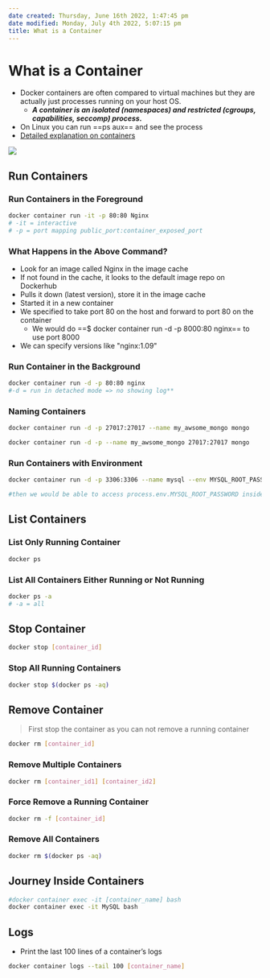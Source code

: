 ```yaml
---
date created: Thursday, June 16th 2022, 1:47:45 pm
date modified: Monday, July 4th 2022, 5:07:15 pm
title: What is a Container
---
```


# What is a Container

- Docker containers are often compared to virtual machines but they are actually just processes running on your host OS.
	- **_A container is an isolated (namespaces) and restricted (cgroups, capabilities, seccomp) process._**
- On Linux you can run ==ps aux== and see the process
- [Detailed explanation on containers](https://iximiuz.com/en/posts/container-learning-path/)

![](https://user-content.gitlab-static.net/1f3ecb847e636cdec7d9db76f7c262e73d836ad9/68747470733a2f2f626c61636b666973682e6769746c61622e696f2f626c61636b666973682f696d616765732f646f636b65722d70726f642e6a7067)

## Run Containers

### Run Containers in the Foreground

```bash
docker container run -it -p 80:80 Nginx
# -it = interactive
# -p = port mapping public_port:container_exposed_port
```

### What Happens in the Above Command?

- Look for an image called Nginx in the image cache
- If not found in the cache, it looks to the default image repo on Dockerhub
- Pulls it down (latest version), store it in the image cache
- Started it in a new container
- We specified to take port 80 on the host and forward to port 80 on the container
	- We would do ==$ docker container run -d -p 8000:80 nginx== to use port 8000
- We can specify versions like "nginx:1.09"

### Run Container in the Background

```bash
docker container run -d -p 80:80 nginx  
#-d = run in detached mode => no showing log**
```

### Naming Containers

```bash
docker container run -d -p 27017:27017 --name my_awsome_mongo mongo

docker container run -d -p --name my_awsome_mongo 27017:27017 mongo

```

### Run Containers with Environment

```bash
docker container run -d -p 3306:3306 --name mysql --env MYSQL_ROOT_PASSWORD=123456 mysql

#then we would be able to access process.env.MYSQL_ROOT_PASSWORD inside the code
```

## List Containers

### List Only Running Container

```bash
docker ps
```

### List All Containers Either Running or Not Running

```bash
docker ps -a
# -a = all
```

## Stop Container

```bash
docker stop [container_id]
```

### Stop All Running Containers

```bash
docker stop $(docker ps -aq)
```

## Remove Container

> First stop the container as you can not remove a running container

```bash
docker rm [container_id]
```

### Remove Multiple Containers

```bash
docker rm [container_id1] [container_id2]
```

### Force Remove a Running Container

```bash
docker rm -f [container_id]
```

### Remove All Containers

```bash
docker rm $(docker ps -aq)
```

## Journey Inside Containers

```bash
#docker container exec -it [container_name] bash
docker container exec -it MySQL bash
```

## Logs

- Print the last 100 lines of a container’s logs

```bash
docker container logs --tail 100 [container_name]
```
